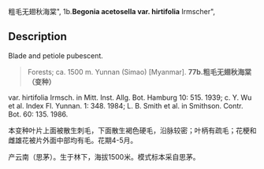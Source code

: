 粗毛无翅秋海棠",
1b.**Begonia acetosella var. hirtifolia** Irmscher",

## Description
Blade and petiole pubescent.

> Forests; ca. 1500 m. Yunnan (Simao) [Myanmar].
**77b.粗毛无翅秋海棠（变种）**

var. hirtifolia Irmsch. in Mitt. Inst. Allg. Bot. Hamburg 10: 515. 1939; c. Y. Wu et al. Index Fl. Yunnan. 1: 348. 1984; L. B. Smith et al. in Smithson. Contr. Bot. 60: 135. 1986.

本变种叶片上面被散生刺毛，下面散生褐色硬毛，沿脉较密；叶柄有疏毛；花梗和雌雄花被片外面中部均有毛。花期4-5月。

产云南（思茅）。生于林下，海拔1500米。模式标本采自思茅。
